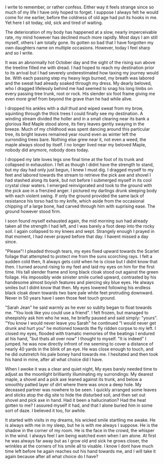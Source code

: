 

I write to remember, or rather confess. Either way it feels strange since so much of my life I have only hoped to forget. I suppose I always felt he would come for me earlier, before the coldness of old age had put its hooks in me. Yet here I sit today, old, sick and tired of waiting.

The deterioration of my body has happened at a slow, nearly imperceivable rate, my mind however has declined much more rapidly. Most days I am still myself, others I am totally gone. Its gotten so bad that I have forgotten my own daughters name on multiple occasions. However, today I feel sharp and so I write. 

It was an abnormally hot October day and the sight of the rising sun above the treeline filled me with dread. I had hoped to reach my destination prior to its arrival but I had severely underestimated how taxing my journey would be. With each passing step my heavy legs burned, my breath was labored and the sweat had already soaked through my dress. My dearly beloved, who I dragged lifelessly behind me had seemed to snag his long limbs on every passing tree trunk, root or rock. His slender six foot frame  giving me even more grief from beyond the grave than he had while alive.

I dropped his ankles with a dull thud and wiped sweat from my brow, squinting through the thick trees I could finally see my destination. A winding stream divided the holler and in a small clearing near its bank a glorious Red Maple stood alone, its fiery leaves gently swaying in the breeze. Much of my childhood was spent dancing around this particular tree, its bright leaves remained year round even as winter left the surronding trees bare. Nothing else grew near it, not even a weed, the maple always stood by itself. I no longer lived near my beloved Maple, nobody did anymore, nobody does today.

I dropped my late loves legs one final time at the foot of its trunk and collapsed in exhaustion. I felt as though I didnt have the strength to stand, but my day had only just begun, I knew I must dig. I dragged myself to my feet and labored towards the stream to retrieve the pick axe and shovel I had stashed along its bank, but not before I submerged myself in its cool crystal clear waters. I emerged reinvigorated and took to the ground with the pick axe in a frenzied anger. I pictured my darlings drunk sleeping body with each violent swing. If only the ground provided the same lack of resistance his torso had to my knife, which aside from the occasional chipping of a large bone, had carved through him with suprising ease. The ground however stood firm.

I soon found myself exhausted again, the mid morning sun had already taken all the strength I had left, and I was barely a foot deep into the rocky soil. I again collapsed to my knees and wept. Strangely enough I prayed in that moment, I had never prayed before that day. I havent missed a day since.

"Please"! I pleaded through tears, my eyes fixed upward towards the Scarlet foilage that attempted to protect me from the suns scorching rays. I felt a sudden cold then, It always gets cold when he is close but I didnt know that then. I turned around rising to my feet and laid my eyes on him for the first time. His tall slender frame and long black cloak stood out against the green foilage. His impossibly wide sinister smile curled upward, contrasted by his handesome almost boyish features and piercing sky blue eyes. He always smiles but I didnt know that then. My eyes lowered following his endless black cloak down towards two bare pale white feet protruding downward. Never in 50 years have I seen those feet touch ground.

"Sarah Jean" he said warmly as he ever so sublty began to float towards me. "You look like you could use a friend". I felt frozen, but managed to sheepishly ask him who he was, he briefly paused and said simply: "yours". "You know I would never leave you Sarah" he continued "I would never get drunk and hurt you" he motioned towards the fly ridden corpse to my left. I closed my eyes, flooded with tramatic memories of the beatings I endured at his hand, "but thats all over now" I thought to myself. "It is indeed" I jumped, he was now directly infront of me seeming to cover a distance of nearly 40 yards in the blink of an eye. He was close enough to touch, and he did outstretch his pale boney hand towards me. I hesitated and then took his hand in mine, after all what choice did I have.

When I awoke it was a clear and quiet night, My eyes barely needed time to adjust as the moonlight brilliantly illuminating my surrondings: My dearest maple, a shovel and a pick axe leaned against its trunk, and below a smoothly patted layer of dirt where there was once a deep hole. My deceased partner was nowhere to be seen. I quickly arranged some leaves and sticks atop the dig site to hide the disturbed soil, and then set out shovel and pick axe in hand. Had it been a hallucination? Had the heat gotten to me? I assured myself it had, and that I alone buried him in some sort of daze. I believed it too, for awhile.

It started with visits in my dreams, his wicked smile startling me awake. He is always with me in my sleep, but he is with me always I suppose. He is the shadow in the corner of my room. He is the face in the crowd, the whisper in the wind. I always feel I am being watched even when I am alone. At first he was always far away but as I grow old and sick he grows closer, the wrinkles at the corners of his smile all to visable. I know I dont have much time left before he again reaches out his hand towards me, and I will take it again because after all what choice do I have?





